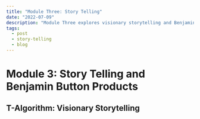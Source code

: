 ```yaml
---
title: "Module Three: Story Telling"
date: "2022-07-09"
description: "Module Three explores visionary storytelling and Benjamin Button Products, then explores deeper with case studies on Shopify and Spotify."
tags:
  - post
  - story-telling
  - blog
---
```


# Module 3: Story Telling and Benjamin Button Products

## T-Algorithm: Visionary Storytelling